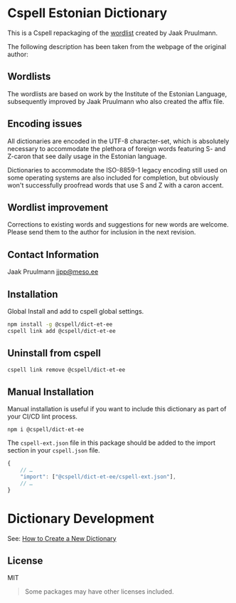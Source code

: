 # Cspell Estonian Dictionary

This is a Cspell repackaging of the [wordlist](http://www.meso.ee/~jjpp/speller/)
created by Jaak Pruulmann.

The following description has been taken from the webpage of the original author:

## Wordlists

The wordlists are based on work by the Institute of the Estonian Language,
subsequently improved by Jaak Pruulmann who also created the affix file.

## Encoding issues

All dictionaries are encoded in the UTF-8 character-set,
which is absolutely necessary to accommodate the plethora of foreign words
featuring S- and Z-caron that see daily usage in the Estonian language.

Dictionaries to accommodate the ISO-8859-1 legacy encoding still used on
some operating systems are also included for completion, but obviously
won't successfully proofread words that use S and Z with a caron accent.

## Wordlist improvement

Corrections to existing words and suggestions for new words are welcome.
Please send them to the author for inclusion in the next revision.

## Contact Information

Jaak Pruulmann <jjpp@meso.ee>

## Installation

Global Install and add to cspell global settings.

```sh
npm install -g @cspell/dict-et-ee
cspell link add @cspell/dict-et-ee
```

## Uninstall from cspell

```sh
cspell link remove @cspell/dict-et-ee
```

## Manual Installation

Manual installation is useful if you want to include this dictionary as part of your CI/CD lint process.

```
npm i @cspell/dict-et-ee
```

The `cspell-ext.json` file in this package should be added to the import section in your `cspell.json` file.

```javascript
{
    // …
    "import": ["@cspell/dict-et-ee/cspell-ext.json"],
    // …
}
```

# Dictionary Development

See: [How to Create a New Dictionary](https://github.com/streetsidesoftware/cspell-dicts#how-to-create-a-new-dictionary)

## License

MIT

> Some packages may have other licenses included.

<!---
cspell:ignore wordlist wordlists
-->
